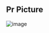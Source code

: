 ## Pr Picture
![image](https://user-images.githubusercontent.com/96824801/176026932-4119e692-d9e6-4e36-b7ad-b61cf70c490b.png)
